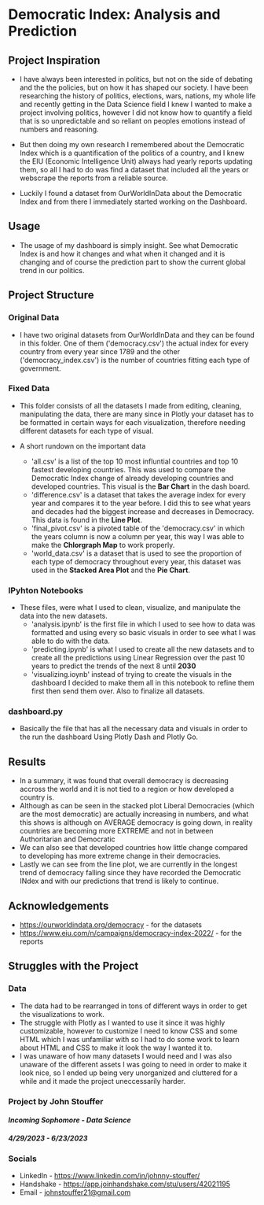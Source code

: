 # Democratic Index: Analysis and Prediction


## Project Inspiration

- I have always been interested in politics, but not on the side of debating and the the policies, but on how it has shaped our society. I have been researching the history of politics, elections, wars, nations, my whole life and recently getting in the Data Science field I knew I wanted to make a project involving politics, however I did not know how to quantify a field that is so unpredictable and so reliant on peoples emotions instead of numbers and reasoning.

- But then doing my own research I remembered about the Democratic Index which is a quantification of the politics of a country, and I knew the EIU (Economic Intelligence Unit) always had yearly reports updating them, so all I had to do was find a dataset that included all the years or webscrape the reports from a reliable source.

- Luckily I found a dataset from OurWorldInData about the Democratic Index and from there I immediately started working on the Dashboard.

## Usage

- The usage of my dashboard is simply insight. See what Democratic Index is and how it changes and what when it changed and it is changing and of course the prediction part to show the current global trend in our politics.

## Project Structure

### Original Data

 - I have two original datasets from OurWorldInData and they can be found in this folder. One of them ('democracy.csv') the actual index for every country from every year since 1789 and the other ('democracy_index.csv') is the number of countries fitting each type of government.

 ### Fixed Data

 - This folder consists of all the datasets I made from editing, cleaning, manipulating the data, there are many since in Plotly your dataset has to be formatted in certain ways for each visualization, therefore needing different datasets for each type of visual.
 
 - A short rundown on the important data
    - 'all.csv' is a list of the top 10 most influntial countries and top 10 fastest developing countries. This was used to compare the Democratic Index change of already developing countries and developed countries. This visual is the **Bar Chart** in the dash board.
    - 'difference.csv' is a dataset that takes the average index for every year and compares it to the year before. I did this to see what years and decades had the biggest increase and decreases in Democracy. This data is found in the **Line Plot**.
    - 'final_pivot.csv' is a pivoted table of the 'democracy.csv' in which the years column is now a column per year, this way I was able to make the **Chlorgraph Map** to work properly.
    - 'world_data.csv' is a dataset that is used to see the proportion of each type of democracy throughout every year, this dataset was used in the **Stacked Area Plot** and the **Pie Chart**.

### IPyhton Notebooks

- These files, were what I used to clean, visualize, and manipulate the data into the new datasets.
    - 'analysis.ipynb' is the first file in which I used to see how to data was formatted and using every so basic visuals in order to see what I was able to do with the data.
    - 'predicting.ipynb' is what I used to create all the new datasets and to create all the predictions using Linear Regression over the past 10 years to predict the trends of the next 8 until **2030**
    - 'visualizing.ioynb' instead of trying to create the visuals in the dashboard I decided to make them all in this notebook to refine them first then send them over. Also to finalize all datasets.

### dashboard.py

- Basically the file that has all the necessary data and visuals in order to the run the dashboard Using Plotly Dash and Plotly Go.

## Results

- In a summary, it was found that overall democracy is decreasing accross the world and it is not tied to a region or how developed a country is.
- Although as can be seen in the stacked plot Liberal Democracies (which are the most democratic) are actually increasing in numbers, and what this shows is although on AVERAGE democracy is going down, in reality countries are becoming more EXTREME and not in between Authoritarian and Democratic
- We can also see that developed countries how little change compared to developing has more extreme change in their democracies.
- Lastly we can see from the line plot, we are currently in the longest trend of democracy falling since they have recorded the Democratic INdex and with our predictions that trend is likely to continue.

## Acknowledgements

- https://ourworldindata.org/democracy - for the datasets
- https://www.eiu.com/n/campaigns/democracy-index-2022/ - for the reports

## Struggles with the Project

### Data
- The data had to be rearranged in tons of different ways in order to get the visualizations to work.
- The struggle with Plotly as I wanted to use it since it was highly customizable, however to customize I need to know CSS and some HTML which I was unfamiliar with so I had to do some work to learn about HTML and CSS to make it look the way I wanted it to.
- I was unaware of how many datasets I would need and I was also unaware of the different assets I was going to need in order to make it look nice, so I ended up being very unorganized and cluttered for a while and it made the project uneccessarily harder.

### Project by John Stouffer
#### _Incoming Sophomore - Data Science_
#### _4/29/2023 - 6/23/2023_

### Socials
- LinkedIn - https://www.linkedin.com/in/johnny-stouffer/
- Handshake - https://app.joinhandshake.com/stu/users/42021195
- Email - johnstouffer21@gmail.com
